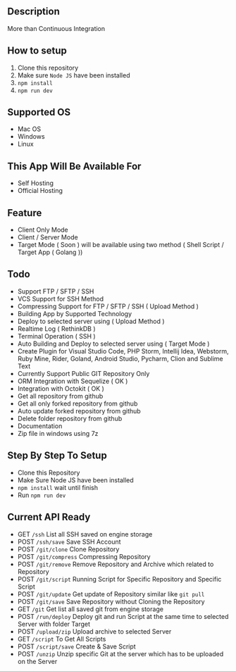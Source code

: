 ## Description

More than Continuous Integration

## How to setup 
1. Clone this repository
3. Make sure `Node JS` have been installed
4. `npm install`
5. `npm run dev`

## Supported OS
- Mac OS
- Windows
- Linux

## This App Will Be Available For
- Self Hosting
- Official Hosting

## Feature
- Client Only Mode
- Client / Server Mode
- Target Mode ( Soon ) will be available using two method ( Shell Script / Target App ( Golang ))

## Todo
- Support FTP / SFTP / SSH
- VCS Support for SSH Method
- Compressing Support for FTP / SFTP / SSH ( Upload Method )
- Building App by Supported Technology
- Deploy to selected server using ( Upload Method )
- Realtime Log ( RethinkDB )
- Terminal Operation ( SSH )
- Auto Building and Deploy to selected server using ( Target Mode )
- Create Plugin for Visual Studio Code, PHP Storm, Intellij Idea, Webstorm, Ruby Mine, Rider, Goland, Android Studio, Pycharm, Clion and Sublime Text
- Currently Support Public GIT Repository Only
- ORM Integration with Sequelize ( OK )
- Integration with Octokit ( OK )
- Get all repository from github
- Get all only forked repository from github
- Auto update forked repository from github
- Delete folder repository from github
- Documentation
- Zip file in windows using 7z

## Step By Step To Setup
- Clone this Repository
- Make Sure Node JS have been installed
- `npm install` wait until finish
- Run `npm run dev`

## Current API Ready
- GET `/ssh` List all SSH saved on engine storage
- POST `/ssh/save` Save SSH Account
- POST `/git/clone` Clone Repository
- POST `/git/compress` Compressing Repository
- POST `/git/remove` Remove Repository and Archive which related to Repository
- POST `/git/script` Running Script for Specific Repository and Specific Script
- POST `/git/update` Get update of Repository similar like `git pull`
- POST `/git/save` Save Repository without Cloning the Repository
- GET `/git` Get list all saved git from engine storage
- POST `/run/deploy` Deploy git and run Script at the same time to selected Server with folder Target
- POST `/upload/zip` Upload archive to selected Server
- GET `/script` To Get All Scripts
- POST `/script/save` Create & Save Script
- POST `/unzip` Unzip specific Git at the server which has to be uploaded on the Server

